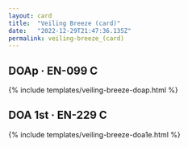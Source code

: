 ```yaml
---
layout: card
title:  "Veiling Breeze (card)"
date:   "2022-12-29T21:47:36.135Z"
permalink: veiling-breeze_(card)
---
```


## DOAp &middot; EN-099 C

{% include templates/veiling-breeze-doap.html %}


## DOA 1st &middot; EN-229 C

{% include templates/veiling-breeze-doa1e.html %}
